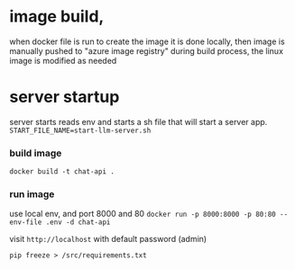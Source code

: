 # image build,
when docker file is run to create the image
it is done locally, then image is manually pushed to "azure image registry"
during build process, the linux image is modified as needed

# server startup
server starts reads env and starts a sh file that will start a server app.
```START_FILE_NAME=start-llm-server.sh```

### build image
```docker build -t chat-api .```

### run image
use local env, and port 8000 and 80
```docker run -p 8000:8000 -p 80:80 --env-file .env -d chat-api```

visit ```http://localhost``` with default password (admin) 


`pip freeze > /src/requirements.txt`
